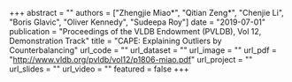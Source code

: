 +++
abstract = ""
authors = ["Zhengjie Miao*", "Qitian Zeng*", "Chenjie Li", "Boris Glavic", "Oliver Kennedy", "Sudeepa Roy"]
date = "2019-07-01"
publication = "Proceedings of the VLDB Endowment (PVLDB), Vol 12, Demonstration Track"
title = "CAPE: Explaining Outliers by Counterbalancing"
url_code = ""
url_dataset = ""
url_image = ""
url_pdf = "http://www.vldb.org/pvldb/vol12/p1806-miao.pdf"
url_project = ""
url_slides = ""
url_video = ""
featured = false
+++